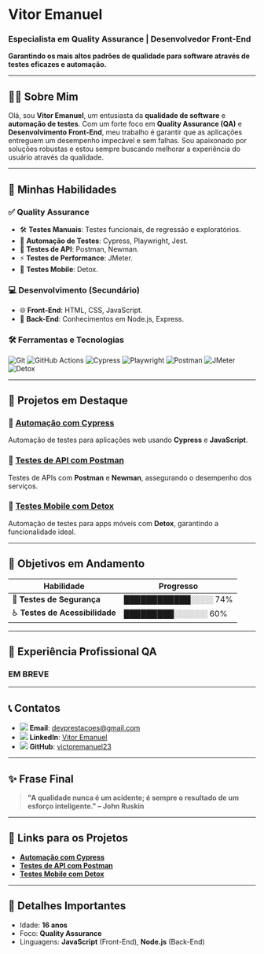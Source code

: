 # **Vitor Emanuel**
### **Especialista em Quality Assurance | Desenvolvedor Front-End**
**Garantindo os mais altos padrões de qualidade para software através de testes eficazes e automação.**

---

## 🧑‍💻 **Sobre Mim**

Olá, sou **Vitor Emanuel**, um entusiasta da **qualidade de software** e **automação de testes**. Com um forte foco em **Quality Assurance (QA)** e **Desenvolvimento Front-End**, meu trabalho é garantir que as aplicações entreguem um desempenho impecável e sem falhas. Sou apaixonado por soluções robustas e estou sempre buscando melhorar a experiência do usuário através da qualidade.

---

## 🧠 **Minhas Habilidades**

### ✅ Quality Assurance
- 🛠️ **Testes Manuais**: Testes funcionais, de regressão e exploratórios.
- 🤖 **Automação de Testes**: Cypress, Playwright, Jest.
- 🔌 **Testes de API**: Postman, Newman.
- ⚡ **Testes de Performance**: JMeter.
- 📱 **Testes Mobile**: Detox.

### 💻 Desenvolvimento (Secundário)
- 🌐 **Front-End**: HTML, CSS, JavaScript.
- 🔧 **Back-End**: Conhecimentos em Node.js, Express.

### 🛠️ Ferramentas e Tecnologias

![Git](https://img.shields.io/badge/Git-F05032?style=for-the-badge&logo=git&logoColor=white)
![GitHub Actions](https://img.shields.io/badge/GitHub%20Actions-2088FF?style=for-the-badge&logo=github-actions&logoColor=white)
![Cypress](https://img.shields.io/badge/Cypress-4D61C1?style=for-the-badge&logo=cypress&logoColor=white)
![Playwright](https://img.shields.io/badge/Playwright-000000?style=for-the-badge&logo=playwright&logoColor=white)
![Postman](https://img.shields.io/badge/Postman-FF6C37?style=for-the-badge&logo=postman&logoColor=white)
![JMeter](https://img.shields.io/badge/JMeter-FB5B00?style=for-the-badge&logo=apache&logoColor=white)
![Detox](https://img.shields.io/badge/Detox-00B0B9?style=for-the-badge&logo=detox&logoColor=white)

---

## 📂 **Projetos em Destaque**

### 🔹 [Automação com Cypress](https://github.com/victoremanuel23/testes-cypress)  
Automação de testes para aplicações web usando **Cypress** e **JavaScript**.

### 🔹 [Testes de API com Postman](https://github.com/victoremanuel23/api-postman)  
Testes de APIs com **Postman** e **Newman**, assegurando o desempenho dos serviços.

### 🔹 [Testes Mobile com Detox](https://github.com/victoremanuel23/testes-mobile-detox)  
Automação de testes para apps móveis com **Detox**, garantindo a funcionalidade ideal.

---

## 🚀 **Objetivos em Andamento**

| Habilidade                 | Progresso |
|---------------------------|-----------|
| 🔐 **Testes de Segurança**     | ████████████░░░░ 74% |
| ♿ **Testes de Acessibilidade** | █████████░░░░░░ 60% |

---

## 🧪 **Experiência Profissional QA**

### **EM BREVE**

---

## 📞 **Contatos**

- <img src="https://img.icons8.com/color/24/000000/gmail-new.png"/> **Email**: [devprestacoes@gmail.com](mailto:devprestacoes@gmail.com)  
- <img src="https://img.icons8.com/color/24/000000/linkedin.png"/> **LinkedIn**: [Vitor Emanuel](https://www.linkedin.com/in/vitor-emanuel-006369361)  
- <img src="https://img.icons8.com/ios-glyphs/24/000000/github.png"/> **GitHub**: [victoremanuel23](https://github.com/victoremanuel23)

---

## ✨ **Frase Final**

> **"A qualidade nunca é um acidente; é sempre o resultado de um esforço inteligente." – John Ruskin**

---

## 🔗 **Links para os Projetos**

- **[Automação com Cypress](https://github.com/victoremanuel23/testes-cypress)**
- **[Testes de API com Postman](https://github.com/victoremanuel23/api-postman)**
- **[Testes Mobile com Detox](https://github.com/victoremanuel23/testes-mobile-detox)**

---

## 📌 **Detalhes Importantes**

- Idade: **16 anos**
- Foco: **Quality Assurance**
- Linguagens: **JavaScript** (Front-End), **Node.js** (Back-End)
